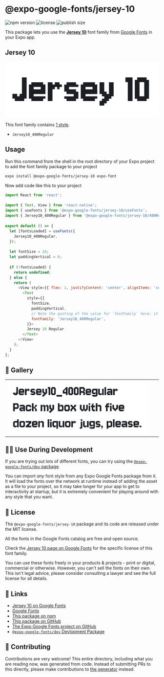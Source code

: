 # @expo-google-fonts/jersey-10

![npm version](https://flat.badgen.net/npm/v/@expo-google-fonts/jersey-10)
![license](https://flat.badgen.net/github/license/expo/google-fonts)
![publish size](https://flat.badgen.net/packagephobia/install/@expo-google-fonts/jersey-10)

This package lets you use the [**Jersey 10**](https://fonts.google.com/specimen/Jersey+10) font family from [Google Fonts](https://fonts.google.com/) in your Expo app.

## Jersey 10

![Jersey 10](./font-family.png)

This font family contains [1 style](#-gallery).

- `Jersey10_400Regular`

## Usage

Run this command from the shell in the root directory of your Expo project to add the font family package to your project
```sh
expo install @expo-google-fonts/jersey-10 expo-font
```

Now add code like this to your project
```js
import React from 'react';

import { Text, View } from 'react-native';
import { useFonts } from '@expo-google-fonts/jersey-10/useFonts';
import { Jersey10_400Regular } from '@expo-google-fonts/jersey-10/400Regular';

export default () => {
  let [fontsLoaded] = useFonts({
    Jersey10_400Regular,
  });

  let fontSize = 24;
  let paddingVertical = 6;

  if (!fontsLoaded) {
    return undefined;
  } else {
    return (
      <View style={{ flex: 1, justifyContent: 'center', alignItems: 'center' }}>
        <Text
          style={{
            fontSize,
            paddingVertical,
            // Note the quoting of the value for `fontFamily` here; it expects a string!
            fontFamily: 'Jersey10_400Regular',
          }}>
          Jersey 10 Regular
        </Text>
      </View>
    );
  }
};

```

## 🔡 Gallery


||||
|-|-|-|
|![Jersey10_400Regular](.//400Regular/Jersey10_400Regular.ttf.png)||||


## 👩‍💻 Use During Development

If you are trying out lots of different fonts, you can try using the [`@expo-google-fonts/dev` package](https://github.com/expo/google-fonts/tree/master/font-packages/dev#readme).

You can import *any* font style from any Expo Google Fonts package from it. It will load the fonts
over the network at runtime instead of adding the asset as a file to your project, so it may take longer
for your app to get to interactivity at startup, but it is extremely convenient
for playing around with any style that you want.

## 📖 License

The `@expo-google-fonts/jersey-10` package and its code are released under the MIT license.

All the fonts in the Google Fonts catalog are free and open source.

Check the [Jersey 10 page on Google Fonts](https://fonts.google.com/specimen/Jersey+10) for the specific license of this font family.

You can use these fonts freely in your products & projects - print or digital, commercial or otherwise. However, you can't sell the fonts on their own. This isn't legal advice, please consider consulting a lawyer and see the full license for all details.

## 🔗 Links

- [Jersey 10 on Google Fonts](https://fonts.google.com/specimen/Jersey+10)
- [Google Fonts](https://fonts.google.com/)
- [This package on npm](https://www.npmjs.com/package/@expo-google-fonts/jersey-10)
- [This package on GitHub](https://github.com/expo/google-fonts/tree/master/font-packages/jersey-10)
- [The Expo Google Fonts project on GitHub](https://github.com/expo/google-fonts)
- [`@expo-google-fonts/dev` Devlopment Package](https://github.com/expo/google-fonts/tree/master/font-packages/dev)

## 🤝 Contributing

Contributions are very welcome! This entire directory, including what you are reading now, was generated from code. Instead of submitting PRs to this directly, please make contributions to [the generator](https://github.com/expo/google-fonts/tree/master/packages/generator) instead.
